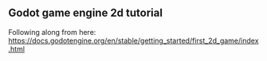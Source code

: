 ## Godot game engine 2d tutorial

Following along from here:
https://docs.godotengine.org/en/stable/getting_started/first_2d_game/index.html
